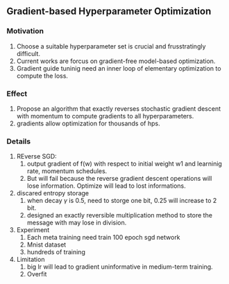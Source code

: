 ## Gradient-based Hyperparameter Optimization

### Motivation
1. Choose a suitable hyperparameter set is crucial and frusstratingly difficult.
2. Current works are forcus on gradient-free model-based optimization.
3. Gradient guide tuninig need an inner loop of elementary optimization to compute the loss.

### Effect
1. Propose an algorithm that exactly reverses stochastic gradient descent with momentum to compute gradients to all hyperparameters.
2. gradients allow optimization for thousands of hps.

### Details
1. REverse SGD:
   1. output gradient of f(w) with respect to initial weight w1 and learninig rate, momentum schedules.
   2. But will fail because the reverse gradient descent operations will lose information. Optimize will lead to lost informations.
2. discared entropy storage
   1. when decay $\gamma$ is 0.5, need to storge one bit, 0.25 will increase to 2 bit.
   2. designed an exactly reversible multiplication method to store the message with may lose in division.
3. Experiment
   1. Each meta training need train 100 epoch sgd network
   2. Mnist dataset
   3. hundreds of training
4. Limitation
   1. big lr will lead to gradient uninformative in medium-term training.
   2. Overfit